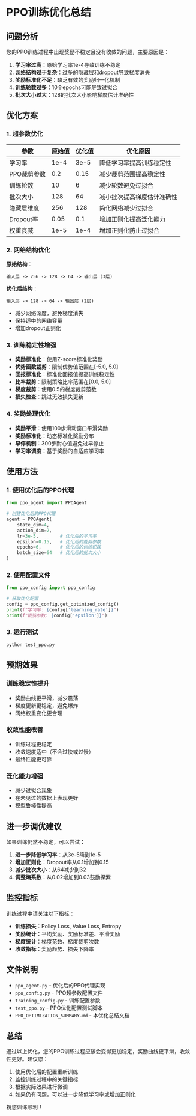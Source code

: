 # PPO训练优化总结

## 问题分析

您的PPO训练过程中出现奖励不稳定且没有收敛的问题，主要原因是：

1. **学习率过高**：原始学习率1e-4导致训练不稳定
2. **网络结构过于复杂**：过多的隐藏层和dropout导致梯度消失
3. **奖励标准化不足**：缺乏有效的奖励归一化机制
4. **训练轮数过多**：10个epochs可能导致过拟合
5. **批次大小过大**：128的批次大小影响梯度估计准确性

## 优化方案

### 1. 超参数优化

| 参数 | 原始值 | 优化值 | 优化原因 |
|------|--------|--------|----------|
| 学习率 | 1e-4 | 3e-5 | 降低学习率提高训练稳定性 |
| PPO裁剪参数 | 0.2 | 0.15 | 减少裁剪范围提高稳定性 |
| 训练轮数 | 10 | 6 | 减少轮数避免过拟合 |
| 批次大小 | 128 | 64 | 减小批次提高梯度估计准确性 |
| 隐藏层维度 | 256 | 128 | 简化网络减少过拟合 |
| Dropout率 | 0.05 | 0.1 | 增加正则化提高泛化能力 |
| 权重衰减 | 1e-5 | 1e-4 | 增加正则化防止过拟合 |

### 2. 网络结构优化

**原始结构**：
```
输入层 -> 256 -> 128 -> 64 -> 输出层 (3层)
```

**优化后结构**：
```
输入层 -> 128 -> 64 -> 输出层 (2层)
```

- 减少网络深度，避免梯度消失
- 保持适中的网络容量
- 增加dropout正则化

### 3. 训练稳定性增强

- **奖励标准化**：使用Z-score标准化奖励
- **优势函数裁剪**：限制优势值范围在[-5.0, 5.0]
- **回报标准化**：标准化回报值提高训练稳定性
- **比率裁剪**：限制策略比率范围在[0.0, 5.0]
- **梯度裁剪**：使用0.5的梯度裁剪范数
- **损失检查**：跳过无效损失更新

### 4. 奖励处理优化

- **奖励平滑**：使用100步滑动窗口平滑奖励
- **奖励标准化**：动态标准化奖励分布
- **早停机制**：300步耐心值避免过早停止
- **学习率调度**：基于奖励的自适应学习率

## 使用方法

### 1. 使用优化后的PPO代理

```python
from ppo_agent import PPOAgent

# 创建优化后的PPO代理
agent = PPOAgent(
    state_dim=4,
    action_dim=2,
    lr=3e-5,        # 优化后的学习率
    epsilon=0.15,   # 优化后的裁剪参数
    epochs=6,       # 优化后的训练轮数
    batch_size=64   # 优化后的批次大小
)
```

### 2. 使用配置文件

```python
from ppo_config import ppo_config

# 获取优化配置
config = ppo_config.get_optimized_config()
print(f"学习率: {config['learning_rate']}")
print(f"裁剪参数: {config['epsilon']}")
```

### 3. 运行测试

```bash
python test_ppo.py
```

## 预期效果

### 训练稳定性提升
- 奖励曲线更平滑，减少震荡
- 梯度更新更稳定，避免爆炸
- 网络权重变化更合理

### 收敛性能改善
- 训练过程更稳定
- 收敛速度适中（不会过快或过慢）
- 最终性能更可靠

### 泛化能力增强
- 减少过拟合现象
- 在未见过的数据上表现更好
- 模型鲁棒性提高

## 进一步调优建议

如果训练仍然不稳定，可以尝试：

1. **进一步降低学习率**：从3e-5降到1e-5
2. **增加正则化**：Dropout率从0.1增加到0.15
3. **减少批次大小**：从64减少到32
4. **调整熵系数**：从0.02增加到0.03鼓励探索

## 监控指标

训练过程中请关注以下指标：

- **训练损失**：Policy Loss, Value Loss, Entropy
- **奖励统计**：平均奖励、奖励标准差、平滑奖励
- **梯度统计**：梯度范数、梯度裁剪次数
- **收敛指标**：奖励趋势、损失下降率

## 文件说明

- `ppo_agent.py` - 优化后的PPO代理实现
- `ppo_config.py` - PPO超参数配置文件
- `training_config.py` - 训练配置参数
- `test_ppo.py` - PPO优化配置测试脚本
- `PPO_OPTIMIZATION_SUMMARY.md` - 本优化总结文档

## 总结

通过以上优化，您的PPO训练过程应该会变得更加稳定，奖励曲线更平滑，收敛性更好。建议您：

1. 使用优化后的配置重新训练
2. 监控训练过程中的关键指标
3. 根据实际效果进行微调
4. 如果仍有问题，可以进一步降低学习率或增加正则化

祝您训练顺利！
